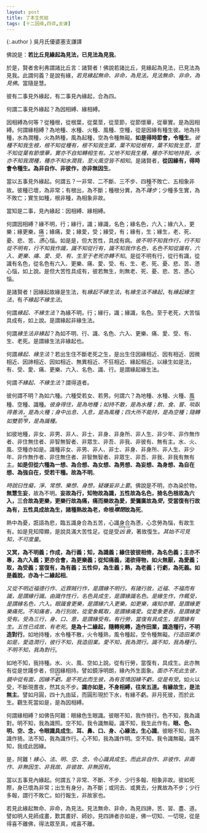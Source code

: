 ```yaml
---
layout: post
title: 了本生死經
tags: [十二因缘,四谛,支谦]
---
```


{:.author }
吳月氏優婆塞支謙譯

佛說是：**若比丘見緣起為見法，已見法為見我**。

於是，賢者舍利弗謂諸比丘言：諸賢者！佛說若諸比丘，見緣起為見法，已見法為見我。此謂何義？是說有緣，*若見緣起無命、非命，為見法。見法無命、非命，為見佛*。當隨是慧。

彼有二事見外緣起，有二事見內緣起，合為四。

何謂二事見外緣起？為因相縛、緣相縛。

因相縛為何等？從種根，從根葉，從葉莖，從莖節，從節懷華，從華實。是為因相縛。何謂緣相縛？為地種、水種、火種、風種、空種，從是因緣有種生彼。地為持種，水為潤種，火為熱種，風為起種，空為令種無礙。**如是得時節會，令種生**。*彼種不知我生根，根不知從種有，根不知我生葉，葉不知從根有，葉不知我生莖，莖不知從葉有節懷華，實亦不自知轉相生有。又地不知我生種，種亦不知地持我，水亦不知我潤種，種亦不知水潤我，至火風空皆不相知*。是諸賢者，**從因緣有，得時會令種生。為非自作、非彼作，亦非無因生**。

當以五事見外緣起。何謂五？一非常、二不斷、三不步、四種不敗亡、五相象非故。彼種已壞，為非常；有根出，為不斷；種根分異，為不<dfn title="徘徊踩踏貌。"><ruby>躇<rt>chú</rt></ruby>步</dfn>；少種多生實，為不敗亡；實生如種，根非種，為相象非故。

當知是二事，見內緣起：因相縛、緣相縛。

何謂因相縛？緣不明，行；緣行，識；緣識，名色；緣名色，六入；緣六入，更樂；緣更樂，痛；緣痛，愛；緣愛，受；緣受，有；緣有，生；緣生，老、死、憂、悲、苦、<dfn title="烦闷。"><ruby>懣<rt>mèn</rt></ruby></dfn>心惱。如是是，但大苦性，具成有病。*彼不明不知我作行，行不知從不明有，行不知我作識，識不知從行有，識不知我作名色，名色不知從識有，六入、更樂、痛、愛、受、有、生至于老死亦轉不知*。是從不明有行，從行有識，從識有名色，從名色有六入、更樂、痛、愛、受、有、生、老、死、憂、悲、苦、懣心惱，如上說。是但大苦性具成有，彼若無生，則無老、死、憂、悲、苦、懣心惱。

是諸賢者！因緣起故緣是生法，有*緣起不緣生法*，有*緣生法不緣起*，有*緣起緣生法*，有*不緣起不緣生法*。

何謂*緣起、不緣生法*？為緣不明，行；緣行，識；緣識，名色。至于老死，大苦惱具成有，如上說。是謂緣起非緣生法。

何謂*緣生法非緣起*？為如不明、行、識、名色、六入、更樂、痛、愛、受、有、生、老死。是謂緣生法非緣起也。

何謂*緣起、緣生法*？若出生住不斷老死之生，是出生住因緣相近、因有相近、因微相近、因諦相近、因如相近、無異相近、不狂相近、緣起相近。以緣生如是法，有、受、愛、痛、更樂、六入、名色、識、行。是謂緣起緣生法。

何謂*不緣起、不緣生法*？謂得道者。

彼何謂不明？為如六種。六種受若女、若男。何謂六？為地種、水種、火種、風種、空種、識種。*彼身得住，是為地種；如持不散，是為水種；飲、食、嘗、<dfn title="吃。"><ruby>啖<rt>dàn</rt></ruby></dfn>臥得善消，是為火種；身中出息、入息，是為風種；四大所不能持，是為空種；隨轉如雙箭<dfn title="盛箭的竹器。"><ruby>笮<rt>zé</rt></ruby></dfn>，是為識種。*

如彼地種，非女、非男、非人、非士、非身、非身所、非人生、非少年、非作無作者、非住無住者、非智無智者、非眾生、非吾、非我、非彼有、無有主。水、火、風、空種亦如是。識種非女、非男、非人、非士、非身、非身所、非人生、非少年、非作無作者、非住無住者、非智無智者、非眾生、非吾、非我、非我有無有主。**如是但從六種為一想、為合想、為女想、為男想、為妄想、為身想、為自在想、為強自在，受若干種。故為不明**。

*時說曰性癡，淨、常想、樂想、身想，疑嫌妄非上要*。佛說是不明，亦為染於物，**無慧生妄**，故為不明。**妄故為行，知物故為識，五性故為名色，猗名色根故為六入，三合故為更樂，更樂行故為痛，痛而樂故為愛，愛彌廣故為<dfn title="接取。">受</dfn>，受當復有行故為有，五性具成故為生，諸種熟故為老，命根<dfn title="闭口不做声。"><ruby>噤<rt>jìn</rt></ruby>閉</dfn>故為死**。

熱中為憂，誑語為悲，臨五識身合為五苦，心識身合為懣，心念勞為惱，有故生有。如是見知障顯，是說具滿大苦性足。從是受<dfn title="死丧。"><ruby>凶<rt>xiōng</rt>衰<rt>cuī</rt></ruby></dfn>，著故復生。*其始不可見知，不可度量*。

**又冥，為不明義；作成，為行義；知，為識義；緣住彼彼相倚，為名色義；主亦不專，為六入義；更亦合會，為更樂義；從知痛義，渴欲得物，如火無厭，為愛義；取，為受義；當復有，為有義；五性仰，為生義；熟，為老義；行虧，為死義。如是義說，亦為十二緣起相**。

*又從不明近福德行作、近罪賊行作，是謂緣不明行。有諸行故，近福、不福而有識，是謂緣行識。由識作性行，名色具成生，是謂緣識名色。是緣生作，作輒受，是謂緣名色，六入。眼識會更樂，是謂緣六入更樂。如更樂，痛知亦爾，是謂緣更樂痛死。不知痛者，為行別故，從愛象輒取，是謂緣痛愛。從愛象更吞，是謂緣愛受有。受為三行，身、口、意，是謂緣受有。有行勞，當復有具成生，是謂緣有生。五性已成故，有老死*。**是為十二緣起，隨轉宛轉，造作田業，識造種行，不明造對行**。如地持種，水令種不散，火令種熟，風令種起，空令種無礙。*行造田業亦如是，愛造潤行，彼行不知，我造田業。愛不知，我為潤行。識不知，我為種行。不明不知，我為對行*。

如地不知，我持種。水、火、風、空如上說。從有行勞，當復有，具成生。此亦無有從是世躇步者，但因緣相持。譬如鏡淨明朗，緣內外生面象。*面亦不死此生彼，鏡中從有面，因緣不<ruby>虧<rt>kuī</rt></ruby>。是不死此而生彼，為有苦情因緣不虧，從是有受*。如火以受，不斷現晝夜，然其炎不步。**識亦如是，不身相縛，往來五道。有緣故生，是法無主**。譬如月圓，四十九由延，而圓形現於下水，有緣不虧。非月死彼，而於此生。觀生死當如是，是為因相縛。

何謂緣相縛？如佛告阿難：眼緣色生眼識。彼眼不知，我作猗行。色不知，我為識對。明不知，我為識照。空不知，我令識無礙。識不知，我生此作有。**眼、色、明、空、念，令眼識具成生**。**耳、鼻、口、身、心緣法，生心識**。彼眼不知，我為識作猗。法不知，我為識作行。心不知，我為識作明。空不知，我令識無礙。識不知，我成此因緣。

是，阿難！*緣心、法、明、空、念，令心識具成生。而此非自作、非彼作、非兩作、非無因生、非我故、非彼故、非無因有*。

當以五事見內緣起。何謂五？非常、不斷、不步、少行多報、相象非故。彼如死際，身已壞為非常；出生有身分，為不斷；或同去、或異去，分異故為不步；少行多報，謂行不敗亡。如行報生，非故家也。

若見此緣起無命、非命，為見法。見法無命、非命，為見四諦，苦、習、盡、道。譬如明人見師成畫，歎其畫好、師妙。見四諦者亦如是，佛一切知、一切現，從是得喜不離佛，得法眾至真，戒喜不離。
